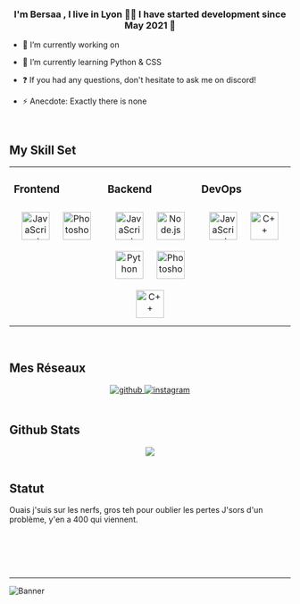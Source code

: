 ### <div align="center">I'm Bersaa ,  I live in Lyon 👨‍💻 I have started development since May 2021 🚀</div>  
  

- 🔭 I’m currently working on [](https://github.com/bersaa)  
  

- 🌱 I’m currently learning Python & CSS  
  

- ❓ If  you had any questions, don't hesitate to ask me on discord!  
  

- ⚡ Anecdote: Exactly there is none  
  

<br/>  


## My Skill Set  
<table><tr><td valign="top" width="33%">



### Frontend  
<div align="center">  
<img style="margin: 10px" src="https://profilinator.rishav.dev/skills-assets/javascript-original.svg" alt="JavaScript" height="50" />  
<img style="margin: 10px" src="https://profilinator.rishav.dev/skills-assets/photoshop-plain.svg" alt="Photoshop" height="50" />  
</div>

</td><td valign="top" width="33%">



### Backend  
<div align="center">  
<img style="margin: 10px" src="https://profilinator.rishav.dev/skills-assets/javascript-original.svg" alt="JavaScript" height="50" />  
<img style="margin: 10px" src="https://profilinator.rishav.dev/skills-assets/nodejs-original-wordmark.svg" alt="Node.js" height="50" />  
<img style="margin: 10px" src="https://profilinator.rishav.dev/skills-assets/python-original.svg" alt="Python" height="50" />  
<img style="margin: 10px" src="https://profilinator.rishav.dev/skills-assets/photoshop-plain.svg" alt="Photoshop" height="50" />  
<img style="margin: 10px" src="https://profilinator.rishav.dev/skills-assets/cplusplus-original.svg" alt="C++" height="50" />  
</div>

</td><td valign="top" width="33%">



### DevOps  
<div align="center">  
<img style="margin: 10px" src="https://profilinator.rishav.dev/skills-assets/javascript-original.svg" alt="JavaScript" height="50" />  
<img style="margin: 10px" src="https://profilinator.rishav.dev/skills-assets/cplusplus-original.svg" alt="C++" height="50" />  
</div>

</td></tr></table>  

<br/>  


## Mes Réseaux  
<div align="center">
<a href="https://github.com/Bersaa" target="_blank">
<img src=https://img.shields.io/badge/github-%2324292e.svg?&style=for-the-badge&logo=github&logoColor=white alt=github style="margin-bottom: 5px;" />
</a>
<a href="https://instagram.com/bersaa69" target="_blank">
<img src=https://img.shields.io/badge/instagram-%23000000.svg?&style=for-the-badge&logo=instagram&logoColor=white alt=instagram style="margin-bottom: 5px;" />
</a>  
</div>  
  

<br/>  


## Github Stats  
<div align="center"><img src="https://github-readme-stats.vercel.app/api?username=bersaa&show_icons=true&count_private=true&hide_border=true" align="center" /></div>  

<br/>  


## Statut  
Ouais j'suis sur les nerfs, gros teh pour oublier les pertes
J'sors d'un problème, y'en a 400 qui viennent.  
 
  

<br/>  

  

<br/>  

  

<br/>  

<div align="center"></div>
<br />

---

![Banner](https://images-ext-2.discordapp.net/external/09nAd5ICBv3MflGkqiiL7u5Ly4SOBh7mAdVnvbQe2xE/https/i.gifer.com/origin/40/40c228ec96a4d10bb5400bb8b2450618.gif)
